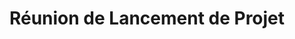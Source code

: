 ---
id: '6'
title: 'Réunion de Lancement de Projet'
context: 'Vous assistez à une réunion de lancement pour un nouveau projet de développement de produit avec votre équipe.'
difficulty: 'intermediate'
dialogues:
  - id: 'd1'
    speaker: 'Chef de Projet'
    language: french
    text: "Merci à tous d'être ici. Nous sommes réunis pour lancer notre nouveau projet de développement de produit. Commençons par définir les objectifs clés."
    translation: "Thank you all for being here. We are gathered to kick off our new product development project. Let's start by defining the key objectives."
    options:
      - id: 'o1'
        text: "Nous devrions viser à lancer le produit dans six mois avec des fonctionnalités innovantes."
        translation: "We should aim to launch the product in six months with innovative features."
        isCorrect: true
        feedback: "Excellente suggestion qui fixe un objectif clair et ambitieux."
      - id: 'o2'
        text: "Je pense que nous devrions juste faire ce que nous avons fait auparavant."
        translation: "I think we should just do what we did before."
        isCorrect: false
        feedback: "Trop conservateur. Pensez à l'innovation et à l'amélioration."

  - id: 'd2'
    speaker: 'Vous'
    language: french
    text: "Quelles sont les principales parties prenantes que nous devons impliquer dans ce projet?"
    translation: "Who are the main stakeholders we need to involve in this project?"
    options:
      - id: 'o1'
        text: "Nous devrions impliquer les équipes de marketing, de vente et de support technique dès le début."
        translation: "We should involve the marketing, sales, and technical support teams from the start."
        isCorrect: true
        feedback: "Bonne question pour assurer une collaboration interfonctionnelle."
      - id: 'o2'
        text: "Je ne sais pas, peut-être juste notre équipe?"
        translation: "I don't know, maybe just our team?"
        isCorrect: false
        feedback: "Trop limité. Impliquer d'autres parties prenantes est crucial."

  - id: 'd3'
    speaker: Membre de l'équipe
    language: french
    text: "Comment allons-nous gérer les risques potentiels tout au long du projet?"
    translation: "How will we manage potential risks throughout the project?"
    options:
      - id: 'o1'
        text: "Nous devrions établir un plan de gestion des risques et effectuer des évaluations régulières."
        translation: "We should establish a risk management plan and conduct regular assessments."
        isCorrect: true
        feedback: "Excellente réponse qui montre une approche proactive."
      - id: 'o2'
        text: "On verra bien si quelque chose se présente."
        translation: "We'll see if something comes up."
        isCorrect: false
        feedback: "Trop passif. Une approche proactive est nécessaire."

  - id: 'd4'
    speaker: 'Vous'
    language: french
    text: "Quels outils ou méthodologies devrions-nous utiliser pour suivre l'avancement du projet?"
    translation: "What tools or methodologies should we use to track the project's progress?"
    options:
      - id: 'o1'
        text: "Nous pourrions utiliser un logiciel de gestion de projet comme Trello ou Asana pour suivre les tâches et les délais."
        translation: "We could use project management software like Trello or Asana to track tasks and deadlines."
        isCorrect: true
        feedback: "Bonne suggestion qui facilite la gestion du projet."
      - id: 'o2'
        text: "Je pense que nous n'avons pas besoin d'outils spécifiques."
        translation: "I think we don't need any specific tools."
        isCorrect: false
        feedback: "Des outils appropriés sont essentiels pour le suivi."

  - id: 'd5'
    speaker: 'Chef de Projet'
    language: french
    text: "Avant de conclure, avez-vous des questions ou des préoccupations concernant le projet?"
    translation: "Before we conclude, do you have any questions or concerns regarding the project?"
    options:
      - id: 'o1'
        text: "Oui, j'aimerais savoir comment nous allons gérer les délais serrés si nous rencontrons des obstacles."
        translation: "Yes, I would like to know how we will handle tight deadlines if we encounter obstacles."
        isCorrect: true
        feedback: "Excellente question qui montre votre prévoyance et votre souci du détail."
      - id: 'o2'
        text: "Non, tout semble clair pour moi."
        translation: "No, everything seems clear to me."
        isCorrect: false
        feedback: "Toujours poser des questions; cela montre votre engagement."

---